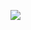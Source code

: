 ![](http://www.plantuml.com/plantuml/proxy?cache=no&src=https://raw.githubusercontent.com/oleksandrblazhko/ai-214-andrienko/Laboratory_work_7/2-SoftwareDesign/2.7-PlantUML/UML-Deployment.puml)
